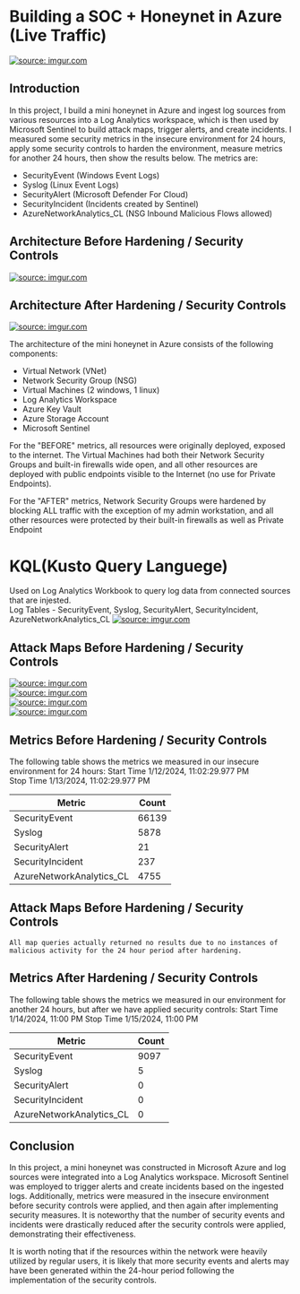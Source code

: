 # Building a SOC + Honeynet in Azure (Live Traffic)
<a href="https://imgur.com/KTYSwZJ"><img src="https://i.imgur.com//KTYSwZJ.png" title="source: imgur.com" /></a>

## Introduction

In this project, I build a mini honeynet in Azure and ingest log sources from various resources into a Log Analytics workspace, which is then used by Microsoft Sentinel to build attack maps, trigger alerts, and create incidents. I measured some security metrics in the insecure environment for 24 hours, apply some security controls to harden the environment, measure metrics for another 24 hours, then show the results below. The metrics are:

- SecurityEvent (Windows Event Logs)
- Syslog (Linux Event Logs)
- SecurityAlert (Microsoft Defender For Cloud)
- SecurityIncident (Incidents created by Sentinel)
- AzureNetworkAnalytics_CL (NSG Inbound Malicious Flows allowed)

## Architecture Before Hardening / Security Controls
<a href="https://imgur.com/oURrFxS"><img src="https://i.imgur.com/oURrFxS.png" title="source: imgur.com" /></a><br>

## Architecture After Hardening / Security Controls
<a href="https://imgur.com/meQ3hpt"><img src="https://i.imgur.com/meQ3hpt.png" title="source: imgur.com" /></a><br>

The architecture of the mini honeynet in Azure consists of the following components:

- Virtual Network (VNet)
- Network Security Group (NSG)
- Virtual Machines (2 windows, 1 linux)
- Log Analytics Workspace
- Azure Key Vault
- Azure Storage Account
- Microsoft Sentinel

For the "BEFORE" metrics, all resources were originally deployed, exposed to the internet. The Virtual Machines had both their Network Security Groups and built-in firewalls wide open, and all other resources are deployed with public endpoints visible to the Internet (no use for Private Endpoints).

For the "AFTER" metrics, Network Security Groups were hardened by blocking ALL traffic with the exception of my admin workstation, and all other resources were protected by their built-in firewalls as well as Private Endpoint

<h1>KQL(Kusto Query Languege)</h1>Used on Log Analytics Workbook to query log data from connected sources that are injested.<br>
Log Tables -  SecurityEvent, Syslog, SecurityAlert, SecurityIncident, AzureNetworkAnalytics_CL 
<a href="https://imgur.com/dniWa75"><img src="https://i.imgur.com/dniWa75.png" title="source: imgur.com" /></a><br>

## Attack Maps Before Hardening / Security Controls

<a href="https://imgur.com/kdOK7gI"><img src="https://i.imgur.com/kdOK7gI.png" title="source: imgur.com" /></a><br>
<a href="https://imgur.com/4LAbtdo"><img src="https://i.imgur.com/4LAbtdo.png" title="source: imgur.com" /></a><br>
<a href="https://imgur.com/nB6Qqih"><img src="https://i.imgur.com/nB6Qqih.png" title="source: imgur.com" /></a><br>
<a href="https://imgur.com/0rXRTXu"><img src="https://i.imgur.com/0rXRTXu.png" title="source: imgur.com" /></a><br>

## Metrics Before Hardening / Security Controls

The following table shows the metrics we measured in our insecure environment for 24 hours:
Start Time 1/12/2024, 11:02:29.977 PM		
Stop Time 1/13/2024, 11:02:29.977 PM

| Metric                   | Count
| ------------------------ | -----
| SecurityEvent            | 66139
| Syslog                   | 5878
| SecurityAlert            | 21
| SecurityIncident         | 237
| AzureNetworkAnalytics_CL | 4755

## Attack Maps Before Hardening / Security Controls

```All map queries actually returned no results due to no instances of malicious activity for the 24 hour period after hardening.```

## Metrics After Hardening / Security Controls

The following table shows the metrics we measured in our environment for another 24 hours, but after we have applied security controls:
Start Time 1/14/2024, 11:00 PM
Stop Time	1/15/2024, 11:00 PM

| Metric                   | Count
| ------------------------ | -----
| SecurityEvent            | 9097
| Syslog                   | 5
| SecurityAlert            | 0
| SecurityIncident         | 0
| AzureNetworkAnalytics_CL | 0

## Conclusion

In this project, a mini honeynet was constructed in Microsoft Azure and log sources were integrated into a Log Analytics workspace. Microsoft Sentinel was employed to trigger alerts and create incidents based on the ingested logs. Additionally, metrics were measured in the insecure environment before security controls were applied, and then again after implementing security measures. It is noteworthy that the number of security events and incidents were drastically reduced after the security controls were applied, demonstrating their effectiveness.

It is worth noting that if the resources within the network were heavily utilized by regular users, it is likely that more security events and alerts may have been generated within the 24-hour period following the implementation of the security controls.



